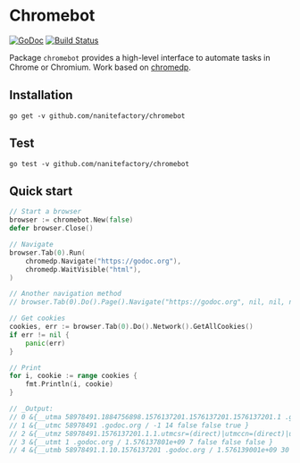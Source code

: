# Chromebot

[![GoDoc](https://godoc.org/github.com/nanitefactory/chromebot?status.svg)](https://godoc.org/github.com/nanitefactory/chromebot)
[![Build Status](https://travis-ci.org/NaniteFactory/chromebot.svg?branch=master)](https://travis-ci.org/NaniteFactory/chromebot)

Package `chromebot` provides a high-level interface to automate tasks in Chrome or Chromium. Work based on [chromedp](https://github.com/chromedp/chromedp).

## Installation

```Cmd
go get -v github.com/nanitefactory/chromebot
```

## Test

```Cmd
go test -v github.com/nanitefactory/chromebot
```

## Quick start

```Go
// Start a browser
browser := chromebot.New(false)
defer browser.Close()

// Navigate
browser.Tab(0).Run(
    chromedp.Navigate("https://godoc.org"),
    chromedp.WaitVisible("html"),
)

// Another navigation method
// browser.Tab(0).Do().Page().Navigate("https://godoc.org", nil, nil, nil)

// Get cookies
cookies, err := browser.Tab(0).Do().Network().GetAllCookies()
if err != nil {
    panic(err)
}

// Print
for i, cookie := range cookies {
    fmt.Println(i, cookie)
}

// _Output:
// 0 &{__utma 58978491.1884756898.1576137201.1576137201.1576137201.1 .godoc.org / 1.639209201e+09 60 false false false }
// 1 &{__utmc 58978491 .godoc.org / -1 14 false false true }
// 2 &{__utmz 58978491.1576137201.1.1.utmcsr=(direct)|utmccn=(direct)|utmcmd=(none) .godoc.org / 1.591905201e+09 75 false false false }
// 3 &{__utmt 1 .godoc.org / 1.576137801e+09 7 false false false }
// 4 &{__utmb 58978491.1.10.1576137201 .godoc.org / 1.576139001e+09 30 false false false }
```

